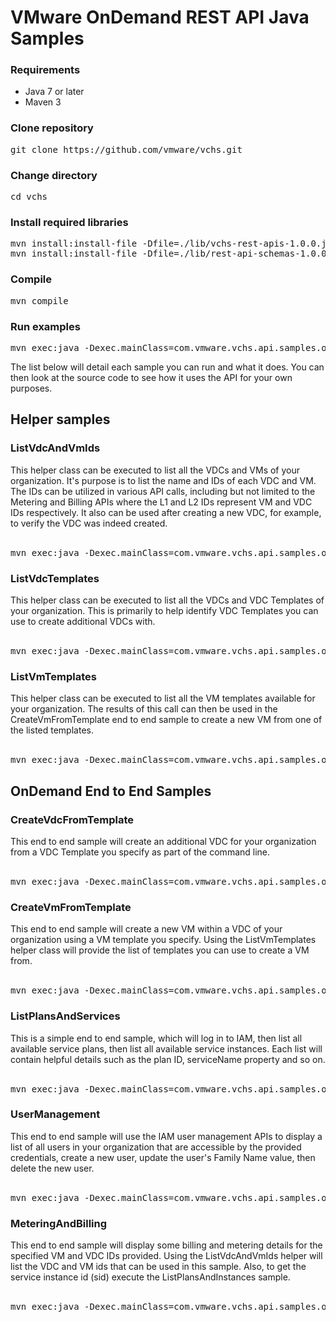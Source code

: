 # VMware OnDemand REST API Java Samples

<h3>Requirements</h3>
<ul>
  <li>Java 7 or later</li>
  <li>Maven 3</li>
</ul>

<h3>Clone repository</h3>

<pre>
git clone https://github.com/vmware/vchs.git
</pre>

<h3>Change directory</h3>

<pre>
cd vchs
</pre>

<h3>Install required libraries</h3>

<pre>
mvn install:install-file -Dfile=./lib/vchs-rest-apis-1.0.0.jar -DgroupId=com.vmware.vchs -DartifactId=vchs-rest-apis -Dversion=1.0.0 -Dpackaging=jar
mvn install:install-file -Dfile=./lib/rest-api-schemas-1.0.0.jar -DgroupId=com.vmware.vcloud -DartifactId=rest-api-schemas -Dversion=1.0.0 -Dpackaging=jar
</pre>

<h3>Compile</h3>

<pre>
mvn compile
</pre>

<h3>Run examples</h3>

<pre>
mvn exec:java -Dexec.mainClass=com.vmware.vchs.api.samples.ondemand.endtoend.ListPlansAndInstances -Dexec.args="--username &lt;your account username here&gt; --password &lt;your account password here&gt; --hostname https://vchs.vmware.com --version 5.7"
</pre>

The list below will detail each sample you can run and what it does. You can then look at the source code to see how it uses the API for your own purposes.

<h2>Helper samples</h2>

  <h3>ListVdcAndVmIds</h3>
    This helper class can be executed to list all the VDCs and VMs of your organization. It's purpose is to list the name and IDs of each VDC and VM.
    The IDs can be utilized in various API calls, including but not limited to the Metering and Billing APIs where the L1 and L2 IDs represent VM and VDC IDs respectively.
    It also can be used after creating a new VDC, for example, to verify the VDC was indeed created.<br/><br/>
    <pre>mvn exec:java -Dexec.mainClass=com.vmware.vchs.api.samples.ondemand.details.ListVdcAndVmIds -Dexec.args="--username &lt;your account username here&gt; --password &lt;your account password here&gt; --hostname https://vchs.vmware.com --version 5.7"</pre>

  <h3>ListVdcTemplates</h3>
    This helper class can be executed to list all the VDCs and VDC Templates of your organization. This is primarily to help
    identify VDC Templates you can use to create additional VDCs with.<br/><br/>
    <pre>mvn exec:java -Dexec.mainClass=com.vmware.vchs.api.samples.ondemand.details.ListVdcTemplates -Dexec.args="--username &lt;your account username here&gt; --password &lt;your account password here&gt; --hostname https://vchs.vmware.com --version 5.7"</pre>

  <h3>ListVmTemplates</h3>
    This helper class can be executed to list all the VM templates available for your organization. The results of this call
    can then be used in the CreateVmFromTemplate end to end sample to create a new VM from one of the listed templates.<br/><br/>
    <pre>mvn exec:java -Dexec.mainClass=com.vmware.vchs.api.samples.ondemand.details.ListVmTemplates -Dexec.args="--username &lt;your account username here&gt; --password &lt;your account password here&gt; --hostname https://vchs.vmware.com --version 5.7"</pre>

<h2>OnDemand End to End Samples</h2>

  <h3>CreateVdcFromTemplate</h3>
    This end to end sample will create an additional VDC for your organization from a VDC Template you
    specify as part of the command line.<br/><br/> 
    <pre>mvn exec:java -Dexec.mainClass=com.vmware.vchs.api.samples.ondemand.endtoend.CreateVdcFromTemplate -Dexec.args="--username &lt;your account username here&gt; --password &lt;your account password here&gt; --hostname https://vchs.vmware.com --version 5.7 --region &lt;region identifier&gt; --vdctemplatename &lt;name of VDC template&gt;"</pre>

  <h3>CreateVmFromTemplate</h3>
    This end to end sample will create a new VM within a VDC of your organization using a VM template
    you specify. Using the ListVmTemplates helper class will provide the list of templates you can
    use to create a VM from.<br/><br/>
    <pre>mvn exec:java -Dexec.mainClass=com.vmware.vchs.api.samples.ondemand.endtoend.CreateVmFromTemplate -Dexec.args="--username &lt;your account username here&gt; --password &lt;your account password here&gt; --hostname https://vchs.vmware.com --version 5.7 --region &lt;region identifier&gt; --vdcname &lt;name of the VDC to create VM in&gt; --vmname &lt;display name of VM&gt; --vmtemplatename &lt;the name of the VM template to create the VM from&gt;"</pre>

  <h3>ListPlansAndServices</h3>
    This is a simple end to end sample, which will log in to IAM, then list all available service
    plans, then list all available service instances. Each list will contain helpful details such
    as the plan ID, serviceName property and so on.<br/><br/>
    <pre>mvn exec:java -Dexec.mainClass=com.vmware.vchs.api.samples.ondemand.endtoend.ListPlansAndInstances -Dexec.args="--username &lt;your account username here&gt; --password &lt;your account password here&gt; --hostname https://vchs.vmware.com --version 5.7"</pre>

  <h3>UserManagement</h3>
    This end to end sample will use the IAM user management APIs to display a list of all users
    in your organization that are accessible by the provided credentials, create a new user, update
    the user's Family Name value, then delete the new user.<br/><br/>
    <pre>mvn exec:java -Dexec.mainClass=com.vmware.vchs.api.samples.ondemand.endtoend.UserManagement -Dexec.args="--username &lt;your account username here&gt; --password &lt;your account password here&gt; --hostname https://vchs.vmware.com --version 5.7"</pre>

  <h3>MeteringAndBilling</h3>
    This end to end sample will display some billing and metering details for the specified VM and
    VDC IDs provided. Using the ListVdcAndVmIds helper will list the VDC and VM ids that can be used
    in this sample. Also, to get the service instance id (sid) execute the ListPlansAndInstances sample.<br/><br/>
    <pre>mvn exec:java -Dexec.mainClass=com.vmware.vchs.api.samples.ondemand.endtoend.MeteringAndBilling -Dexec.args="--username &lt;your account username here&gt; --password &lt;your account password here&gt; --hostname https://vchs.vmware.com --version 5.7 --l2 &lt;the id of L2 (e.g. VDC ID for compute) to retrieve metering data for&gt; --l1 &lt;the id of L1 (e.g. VM ID for compute service) to retrieve metering data for&gt; --serviceGroupId &lt;the service group id to retrieve metering data for&gt; --serviceInstanceId &lt;the service instance id to retrieve metering data for &gt;"</pre>
    
